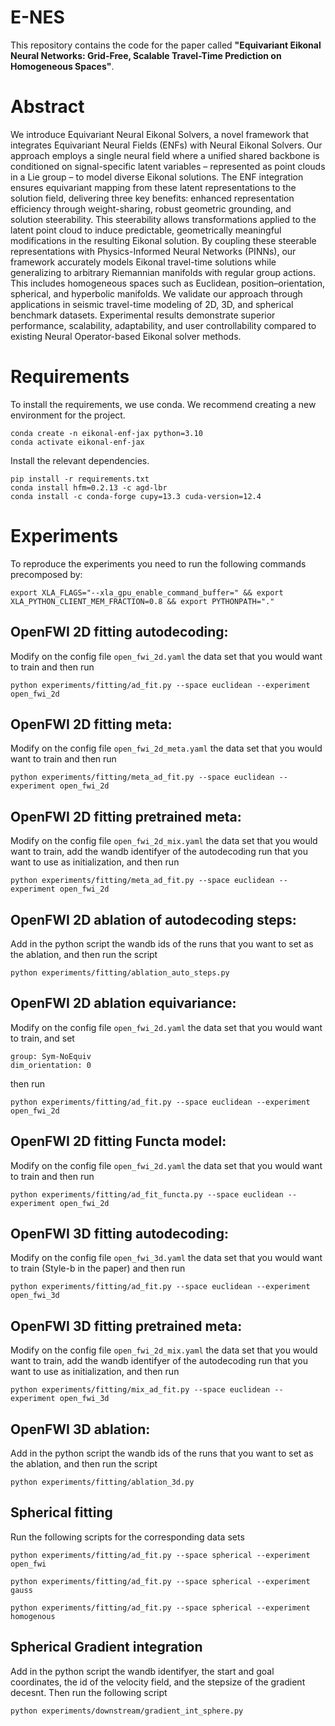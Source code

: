 # E-NES
This repository contains the code for the paper called **"Equivariant Eikonal Neural Networks: Grid-Free, Scalable Travel-Time Prediction on Homogeneous Spaces"**.

# Abstract

We introduce Equivariant Neural Eikonal Solvers, a novel framework that integrates Equivariant Neural Fields (ENFs) with Neural Eikonal Solvers. Our approach employs a single neural field where a unified shared backbone is conditioned on signal-specific latent variables – represented as point clouds in a Lie group – to model diverse Eikonal solutions. The ENF integration ensures equivariant mapping from these latent representations to the solution field, delivering three key benefits: enhanced representation efficiency through weight-sharing, robust geometric grounding, and solution steerability. This steerability allows transformations applied to the latent point cloud to induce predictable, geometrically meaningful modifications in the resulting Eikonal solution. By coupling these steerable representations with Physics-Informed Neural Networks (PINNs), our framework accurately models Eikonal travel-time solutions while generalizing to arbitrary Riemannian manifolds with regular group actions. This includes homogeneous spaces such as Euclidean, position–orientation, spherical, and hyperbolic manifolds. We validate our approach through applications in seismic travel-time modeling of 2D, 3D, and spherical benchmark datasets. Experimental results demonstrate superior performance, scalability, adaptability, and user controllability compared to existing Neural Operator-based Eikonal solver methods.

# Requirements

To install the requirements, we use conda. We recommend creating a new environment for the project.
```
conda create -n eikonal-enf-jax python=3.10
conda activate eikonal-enf-jax
```

Install the relevant dependencies.
```
pip install -r requirements.txt
conda install hfm=0.2.13 -c agd-lbr
conda install -c conda-forge cupy=13.3 cuda-version=12.4
```

# Experiments
To reproduce the experiments you need to run the following commands precomposed by:
```
export XLA_FLAGS="--xla_gpu_enable_command_buffer=" && export XLA_PYTHON_CLIENT_MEM_FRACTION=0.8 && export PYTHONPATH="."
```

## OpenFWI 2D fitting autodecoding:
Modify on the config file ```open_fwi_2d.yaml``` the data set that you would want to train and then run
```
python experiments/fitting/ad_fit.py --space euclidean --experiment open_fwi_2d
```

## OpenFWI 2D fitting meta:
Modify on the config file ```open_fwi_2d_meta.yaml``` the data set that you would want to train and then run
```
python experiments/fitting/meta_ad_fit.py --space euclidean --experiment open_fwi_2d
```

## OpenFWI 2D fitting pretrained meta:
Modify on the config file ```open_fwi_2d_mix.yaml``` the data set that you would want to train, add the wandb identifyer of the autodecoding run that you want to use as initialization, and then run
```
python experiments/fitting/meta_ad_fit.py --space euclidean --experiment open_fwi_2d
```

## OpenFWI 2D ablation of autodecoding steps:
Add in the python script the wandb ids of the runs that you want to set as the ablation, and then run the script
```
python experiments/fitting/ablation_auto_steps.py
```

## OpenFWI 2D ablation equivariance:
Modify on the config file ```open_fwi_2d.yaml``` the data set that you would want to train, and set
```
group: Sym-NoEquiv
dim_orientation: 0
```
then run 
```
python experiments/fitting/ad_fit.py --space euclidean --experiment open_fwi_2d
```

## OpenFWI 2D fitting Functa model:
Modify on the config file ```open_fwi_2d.yaml``` the data set that you would want to train and then run
```
python experiments/fitting/ad_fit_functa.py --space euclidean --experiment open_fwi_2d
```

## OpenFWI 3D fitting autodecoding:
Modify on the config file ```open_fwi_3d.yaml``` the data set that you would want to train (Style-b in the paper) and then run
```
python experiments/fitting/ad_fit.py --space euclidean --experiment open_fwi_3d
```

## OpenFWI 3D fitting pretrained meta:
Modify on the config file ```open_fwi_2d_mix.yaml``` the data set that you would want to train, add the wandb identifyer of the autodecoding run that you want to use as initialization, and then run
```
python experiments/fitting/mix_ad_fit.py --space euclidean --experiment open_fwi_3d
```

## OpenFWI 3D ablation:
Add in the python script the wandb ids of the runs that you want to set as the ablation, and then run the script
```
python experiments/fitting/ablation_3d.py
```

## Spherical fitting
Run the following scripts for the corresponding data sets

```
python experiments/fitting/ad_fit.py --space spherical --experiment open_fwi
```

```
python experiments/fitting/ad_fit.py --space spherical --experiment gauss
```

```
python experiments/fitting/ad_fit.py --space spherical --experiment homogenous
```

## Spherical Gradient integration

Add in the python script the wandb identifyer, the start and goal coordinates, the id of the velocity field, and the stepsize of the gradient decesnt. Then run the following script
```
python experiments/downstream/gradient_int_sphere.py
```